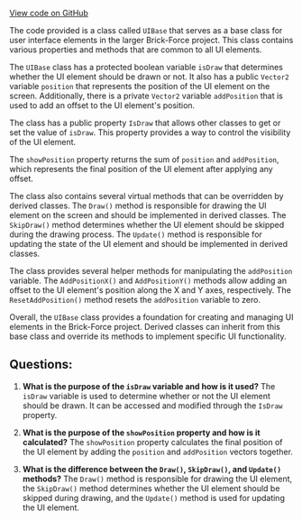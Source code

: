 [View code on GitHub](https://github.com/TieHaxJan/Brick-Force/Assembly-CSharp\UIBase.cs)

The code provided is a class called `UIBase` that serves as a base class for user interface elements in the larger Brick-Force project. This class contains various properties and methods that are common to all UI elements.

The `UIBase` class has a protected boolean variable `isDraw` that determines whether the UI element should be drawn or not. It also has a public `Vector2` variable `position` that represents the position of the UI element on the screen. Additionally, there is a private `Vector2` variable `addPosition` that is used to add an offset to the UI element's position.

The class has a public property `IsDraw` that allows other classes to get or set the value of `isDraw`. This property provides a way to control the visibility of the UI element.

The `showPosition` property returns the sum of `position` and `addPosition`, which represents the final position of the UI element after applying any offset.

The class also contains several virtual methods that can be overridden by derived classes. The `Draw()` method is responsible for drawing the UI element on the screen and should be implemented in derived classes. The `SkipDraw()` method determines whether the UI element should be skipped during the drawing process. The `Update()` method is responsible for updating the state of the UI element and should be implemented in derived classes.

The class provides several helper methods for manipulating the `addPosition` variable. The `AddPositionX()` and `AddPositionY()` methods allow adding an offset to the UI element's position along the X and Y axes, respectively. The `ResetAddPosition()` method resets the `addPosition` variable to zero.

Overall, the `UIBase` class provides a foundation for creating and managing UI elements in the Brick-Force project. Derived classes can inherit from this base class and override its methods to implement specific UI functionality.
## Questions: 
 1. **What is the purpose of the `isDraw` variable and how is it used?**
The `isDraw` variable is used to determine whether or not the UI element should be drawn. It can be accessed and modified through the `IsDraw` property.

2. **What is the purpose of the `showPosition` property and how is it calculated?**
The `showPosition` property calculates the final position of the UI element by adding the `position` and `addPosition` vectors together.

3. **What is the difference between the `Draw()`, `SkipDraw()`, and `Update()` methods?**
The `Draw()` method is responsible for drawing the UI element, the `SkipDraw()` method determines whether the UI element should be skipped during drawing, and the `Update()` method is used for updating the UI element.